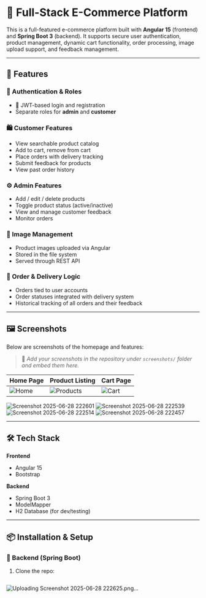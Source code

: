 # 🛒 Full-Stack E-Commerce Platform

This is a full-featured e-commerce platform built with **Angular 15** (frontend) and **Spring Boot 3** (backend). It supports secure user authentication, product management, dynamic cart functionality, order processing, image upload support, and feedback management.

---

## 🚀 Features

### 👥 Authentication & Roles
- 🔐 JWT-based login and registration
- Separate roles for **admin** and **customer**

### 🛍 Customer Features
- View searchable product catalog
- Add to cart, remove from cart
- Place orders with delivery tracking
- Submit feedback for products
- View past order history

### ⚙️ Admin Features
- Add / edit / delete products
- Toggle product status (active/inactive)
- View and manage customer feedback
- Monitor orders

### 📸 Image Management
- Product images uploaded via Angular
- Stored in the file system
- Served through REST API

### 🧾 Order & Delivery Logic
- Orders tied to user accounts
- Order statuses integrated with delivery system
- Historical tracking of all orders and their feedback

---

## 🖼 Screenshots

Below are screenshots of the homepage and features:

> 📸 *Add your screenshots in the repository under `screenshots/` folder and embed them here.*

| Home Page | Product Listing | Cart Page |
|-----------|-----------------|-----------|
| ![Home](screenshots/homepage.png) | ![Products](screenshots/products.png) | ![Cart](screenshots/cart.png) |
![Screenshot 2025-06-28 222601](https://github.com/user-attachments/assets/8cdc3764-d9d4-4605-a100-8d465bdae65a)
![Screenshot 2025-06-28 222539](https://github.com/user-attachments/assets/e6162f2a-7a87-4cd1-b643-30cc94fd2411)
![Screenshot 2025-06-28 222514](https://github.com/user-attachments/assets/778a624f-f8a2-4188-8f24-0c00a329f415)
![Screenshot 2025-06-28 222457](https://github.com/user-attachments/assets/9770a5ce-3cc8-41cd-a2f5-d042b7afc76d)

---

## 🛠️ Tech Stack

**Frontend**  
- Angular 15  
- Bootstrap  

**Backend**  
- Spring Boot 3  
- ModelMapper  
- H2 Database (for dev/testing)

---

## 📦 Installation & Setup

### 🔧 Backend (Spring Boot)
1. Clone the repo:
   ```bash
![Uploading Screenshot 2025-06-28 222625.png…]()

